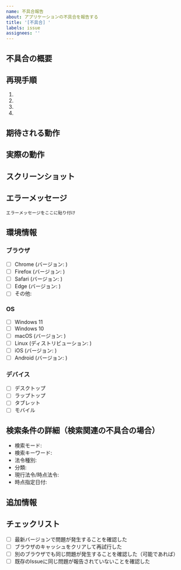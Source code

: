 ```yaml
---
name: 不具合報告
about: アプリケーションの不具合を報告する
title: '[不具合] '
labels: issue
assignees: ''
---
```


## 不具合の概要
<!-- 発生している不具合の内容を簡潔に説明してください -->

## 再現手順
<!-- 不具合を再現するための具体的な手順を記載してください -->
1. 
2. 
3. 
4. 

## 期待される動作
<!-- 正常に動作した場合の期待される結果を説明してください -->

## 実際の動作
<!-- 実際に発生した問題や表示されたエラーを説明してください -->

## スクリーンショット
<!-- 問題を示すスクリーンショットがあれば添付してください -->

## エラーメッセージ
<!-- エラーメッセージが表示された場合は、そのテキストをここに貼り付けてください -->
```
エラーメッセージをここに貼り付け
```

## 環境情報

### ブラウザ
- [ ] Chrome (バージョン: )
- [ ] Firefox (バージョン: )
- [ ] Safari (バージョン: )
- [ ] Edge (バージョン: )
- [ ] その他: 

### OS
- [ ] Windows 11
- [ ] Windows 10
- [ ] macOS (バージョン: )
- [ ] Linux (ディストリビューション: )
- [ ] iOS (バージョン: )
- [ ] Android (バージョン: )

### デバイス
- [ ] デスクトップ
- [ ] ラップトップ
- [ ] タブレット
- [ ] モバイル

## 検索条件の詳細（検索関連の不具合の場合）
<!-- 検索時の条件を記載してください -->
- 検索モード: <!-- 法令名検索 / 法令番号検索 -->
- 検索キーワード: 
- 法令種別: 
- 分類: 
- 現行法令/時点法令: 
- 時点指定日付: 

## 追加情報
<!-- その他、問題の解決に役立つと思われる情報があれば記載してください -->

## チェックリスト
- [ ] 最新バージョンで問題が発生することを確認した
- [ ] ブラウザのキャッシュをクリアして再試行した
- [ ] 別のブラウザでも同じ問題が発生することを確認した（可能であれば）
- [ ] 既存のIssueに同じ問題が報告されていないことを確認した